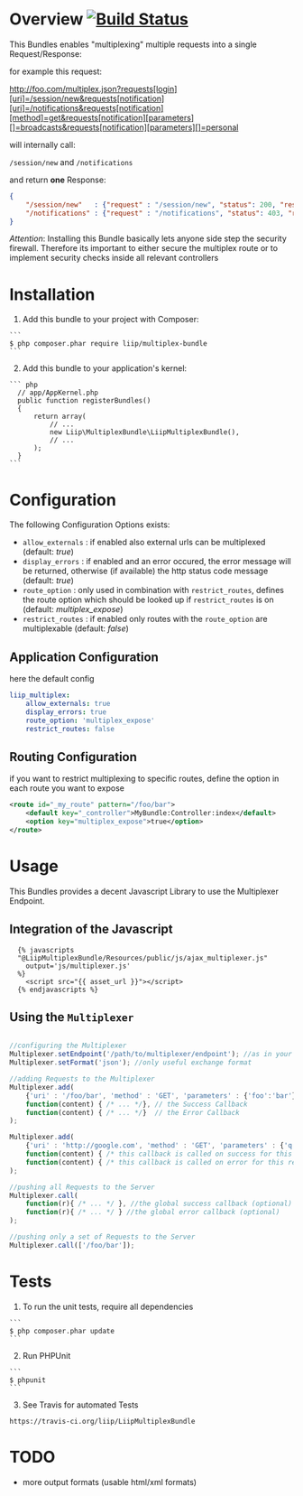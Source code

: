 Overview [![Build Status](https://travis-ci.org/liip/LiipMultiplexBundle.png)](https://travis-ci.org/liip/LiipMultiplexBundle)
========

This Bundles enables "multiplexing" multiple requests into a single Request/Response:

for example this request:

http://foo.com/multiplex.json?requests[login][uri]=/session/new&requests[notification][uri]=/notifications&requests[notification][method]=get&requests[notification][parameters][]=broadcasts&requests[notification][parameters][]=personal

will internally call:

`/session/new` and `/notifications`

and return **one** Response:

``` json
{
    "/session/new"   : {"request" : "/session/new", "status": 200, "response": "the Response Content of /session/new"},
    "/notifications" : {"request" : "/notifications", "status": 403, "response": "Forbidden"}
}
```


*Attention*:
Installing this Bundle basically lets anyone side step the security firewall.
Therefore its important to either secure the multiplex route or to implement
security checks inside all relevant controllers

Installation
============

  1. Add this bundle to your project with Composer:

    ```
    $ php composer.phar require liip/multiplex-bundle
    ```

  2. Add this bundle to your application's kernel:

    ``` php
      // app/AppKernel.php
      public function registerBundles()
      {
          return array(
              // ...
              new Liip\MultiplexBundle\LiipMultiplexBundle(),
              // ...
          );
      }
    ```

Configuration
=============

The following Configuration Options exists:

* `allow_externals` : if enabled also external urls can be multiplexed (default: *true*)
* `display_errors`  : if enabled and an error occured, the error message will be returned, otherwise (if available) the http status code message (default: *true*)
* `route_option`    : only used in combination with `restrict_routes`, defines the route option which should be looked up if `restrict_routes` is on (default: *multiplex_expose*)
* `restrict_routes` : if enabled only routes with the `route_option` are multiplexable (default: *false*)

Application Configuration
-------------------------

here the default config

``` yml
liip_multiplex:
    allow_externals: true
    display_errors: true
    route_option: 'multiplex_expose'
    restrict_routes: false
```

Routing Configuration
---------------------
if you want to restrict multiplexing to specific routes, define the option in each route you want to expose

``` xml
<route id="_my_route" pattern="/foo/bar">
    <default key="_controller">MyBundle:Controller:index</default>
    <option key="multiplex_expose">true</option>
</route>
```

Usage
=====

This Bundles provides a decent Javascript Library to use the Multiplexer Endpoint.

Integration of the Javascript
-----------------------------

``` twig
  {% javascripts
  "@LiipMultiplexBundle/Resources/public/js/ajax_multiplexer.js"
    output='js/multiplexer.js'
  %}
    <script src="{{ asset_url }}"></script>
  {% endjavascripts %}
```

Using the `Multiplexer`
------------------------------------

``` javascript

//configuring the Multiplexer
Multiplexer.setEndpoint('/path/to/multiplexer/endpoint'); //as in your routing defaults to /multiplex.json
Multiplexer.setFormat('json'); //only useful exchange format

//adding Requests to the Multiplexer
Multiplexer.add(
    {'uri' : '/foo/bar', 'method' : 'GET', 'parameters' : {'foo':'bar'}}, //the Request Object
    function(content) { /* ... */}, // the Success Callback
    function(content) { /* ... */}  // the Error Callback
);

Multiplexer.add(
    {'uri' : 'http://google.com', 'method' : 'GET', 'parameters' : {'q':'Symfony2'}},
    function(content) { /* this callback is called on success for this request*/},
    function(content) { /* this callback is called on error for this request*/}
);

//pushing all Requests to the Server
Multiplexer.call(
    function(r){ /* ... */ }, //the global success callback (optional)
    function(r){ /* ... */ } //the global error callback (optional)
);

//pushing only a set of Requests to the Server
Multiplexer.call(['/foo/bar']);

```

Tests
=====
  1. To run the unit tests, require all dependencies

    ```
    $ php composer.phar update
    ```

  2. Run PHPUnit

    ```
    $ phpunit
    ```

  3. See Travis for automated Tests

    https://travis-ci.org/liip/LiipMultiplexBundle

TODO
====

* more output formats (usable html/xml formats)